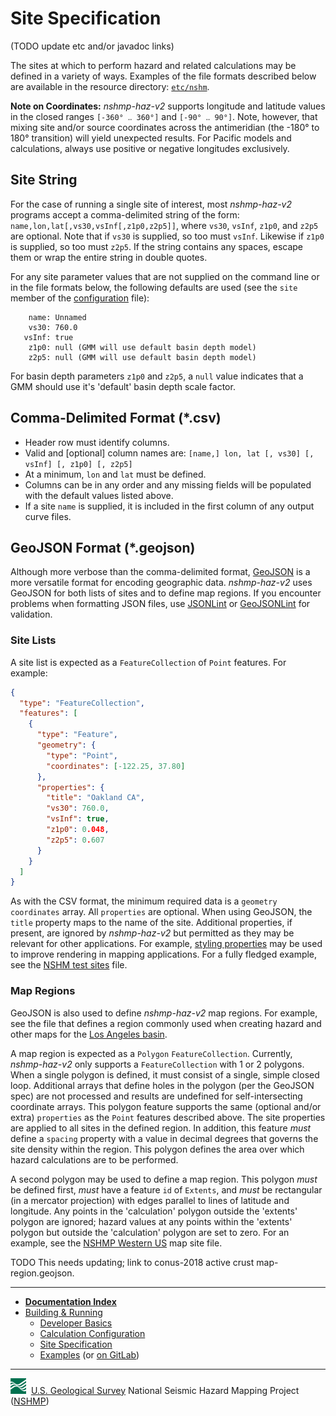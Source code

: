 # Site Specification

(TODO update etc and/or javadoc links)

The sites at which to perform hazard and related calculations may be defined in a variety of
ways. Examples of the file formats described below are available in the resource directory:
[`etc/nshm`](../../etc/nshm/README.md).

__Note on Coordinates:__ *nshmp-haz-v2* supports longitude and latitude values in the closed
ranges `[-360° ‥ 360°]` and `[-90° ‥ 90°]`. Note, however, that mixing site and/or source
coordinates across the antimeridian (the -180° to 180° transition) will yield unexpected results.
For Pacific models and calculations, always use positive or negative longitudes exclusively.

## Site String

For the case of running a single site of interest, most *nshmp-haz-v2* programs accept a
comma-delimited string of the form: `name,lon,lat[,vs30,vsInf[,z1p0,z2p5]]`, where `vs30`, `vsInf`,
`z1p0`, and `z2p5` are optional. Note that if `vs30` is supplied, so too must `vsInf`. Likewise if
`z1p0` is supplied, so too must `z2p5`. If the string contains any spaces, escape them or wrap the
entire string in double quotes.

For any site parameter values that are not supplied on the command line or in the file formats
below, the following defaults are used (see the `site` member of the
[configuration](./Calculation-Configuration.md) file):

```text
    name: Unnamed
    vs30: 760.0
   vsInf: true
    z1p0: null (GMM will use default basin depth model)
    z2p5: null (GMM will use default basin depth model)
```

For basin depth parameters `z1p0` and `z2p5`, a `null` value indicates that a GMM should use
it's 'default' basin depth scale factor.

## Comma-Delimited Format (\*.csv)

* Header row must identify columns.
* Valid and [optional] column names are:
  `[name,] lon, lat [, vs30] [, vsInf] [, z1p0] [, z2p5]`  
* At a minimum, `lon` and `lat` must be defined.
* Columns can be in any order and any missing fields will be populated with the default values
  listed above.
* If a site `name` is supplied, it is included in the first column of any output curve files.

## GeoJSON Format (\*.geojson)

Although more verbose than the comma-delimited format, [GeoJSON](http://geojson.org) is a more
versatile format for encoding geographic data. *nshmp-haz-v2* uses GeoJSON for both lists of sites
and to define map regions. If you encounter problems when formatting JSON files, use
[JSONLint](http://jsonlint.com) or [GeoJSONLint](http://geojsonlint.com) for validation.

### Site Lists

A site list is expected as a `FeatureCollection` of `Point` features. For example:

```json
{
  "type": "FeatureCollection",
  "features": [
    {
      "type": "Feature",
      "geometry": {
        "type": "Point",
        "coordinates": [-122.25, 37.80]
      },
      "properties": {
        "title": "Oakland CA",
        "vs30": 760.0,
        "vsInf": true,
        "z1p0": 0.048,
        "z2p5": 0.607
      }
    }
  ]
}
```

As with the CSV format, the minimum required data is a `geometry` `coordinates` array. All
`properties` are optional. When using GeoJSON, the `title` property maps to the name of the site.
Additional properties, if present, are ignored by *nshmp-haz-v2* but permitted as they may be
relevant for other applications. For example, [styling
properties](https://help.github.com/articles/mapping-geojson-files-on-github/#styling-features)
may be used to improve rendering in mapping applications. For a fully fledged example, see the
[NSHM test sites](../../etc/nshm/sites-nshmp.geojson) file.

### Map Regions

GeoJSON is also used to define *nshmp-haz-v2* map regions. For example, see the file that defines a
region commonly used when creating hazard and other maps for the
[Los Angeles basin](../../etc/nshm/map-la-basin.geojson).

A map region is expected as a `Polygon` `FeatureCollection`. Currently, *nshmp-haz-v2* only supports
a `FeatureCollection` with 1 or 2 polygons. When a single polygon is defined, it must consist of a
single, simple closed loop. Additional arrays that define holes in the polygon (per the GeoJSON
spec) are not processed and results are undefined for self-intersecting coordinate arrays. This
polygon feature supports the same (optional and/or extra) `properties` as the `Point` features
described above. The site properties are applied to all sites in the defined region. In addition,
this feature *must* define a `spacing` property with a value in decimal degrees that governs the
site density within the region. This polygon defines the area over which hazard calculations are
to be performed.

A second polygon may be used to define a map region. This polygon *must* be defined first, *must*
have a feature `id` of `Extents`, and *must* be rectangular (in a mercator projection) with edges
parallel to lines of latitude and longitude. Any points in the 'calculation' polygon outside the
'extents' polygon are ignored; hazard values at any points within the 'extents' polygon but
outside the 'calculation' polygon are set to zero. For an example, see the
[NSHMP Western US](../../etc/nshm/map-wus.geojson) map site file.

TODO This needs updating; link to conus-2018 active crust map-region.geojson.

---

* [**Documentation Index**](../README.md)
* [Building & Running](./Building-&-Running.md)
  * [Developer Basics](./Developer-Basics.md)
  * [Calculation Configuration](./Calculation-Configuration.md)
  * [Site Specification](./Site-Specification.md)
  * [Examples](../../etc/examples/README.md) (or
    [on GitLab](https://code.usgs.gov/ghsc/nshmp/nshmp-haz-v2/-/tree/master/etc/examples))

---
![USGS logo](./images/usgs-icon.png) &nbsp;[U.S. Geological Survey](https://www.usgs.gov)
National Seismic Hazard Mapping Project ([NSHMP](https://earthquake.usgs.gov/hazards/))
